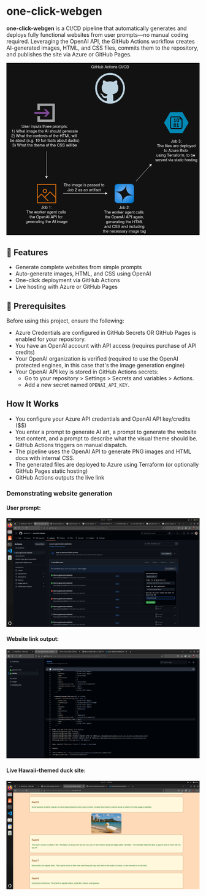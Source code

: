 # one-click-webgen

**one-click-webgen** is a CI/CD pipeline that automatically generates and deploys fully functional websites from user prompts—no manual coding required. Leveraging the OpenAI API, the GitHub Actions workflow creates AI-generated images, HTML, and CSS files, commits them to the repository, and publishes the site via Azure or GitHub Pages.

![one-click-webgen.drawio.png](/docs/one-click-webgen.drawio.png)

## 🚀 Features

- Generate complete websites from simple prompts
- Auto-generate images, HTML, and CSS using OpenAI
- One-click deployment via GitHub Actions
- Live hosting with Azure or GitHub Pages

## 🔧 Prerequisites

Before using this project, ensure the following:

- Azure Credentials are configured in GitHub Secrets OR GitHub Pages is enabled for your repository.
- You have an OpenAI account with API access (requires purchase of API credits)
- Your OpenAI organization is verified (required to use the OpenAI protected engines, in this case that's the image generation engine)
- Your OpenAI API key is stored in GitHub Actions secrets:
  - Go to your repository > Settings > Secrets and variables > Actions.
  - Add a new secret named `OPENAI_API_KEY`.

## **How It Works**

- You configure your Azure API credentials and OpenAI API key/credits ($$)
- You enter a prompt to generate AI art, a prompt to generate the website text content, and a prompt to describe what the visual theme should be.
- GitHub Actions triggers on manual dispatch.
- The pipeline uses the OpenAI API to generate PNG images and HTML docs with internal CSS.
- The generated files are deployed to Azure using Terraform (or optionally GitHub Pages static hosting)
- GitHub Actions outputs the live link

### **Demonstrating website generation**

#### User prompt:
![one-click-webgen-user-prompt.png](/docs/one-click-webgen-user-prompt.png)

#### Website link output:
![website-link-output.png](/docs/website-link-output.png)

#### Live Hawaii-themed duck site:
![hawaii-themed-duck-site.png](/docs/hawaii-themed-duck-site.png)